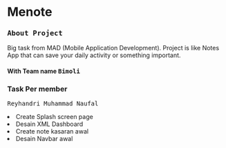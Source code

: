 <h1>Menote</h1>
<h3><kbd><strong>About Project</kbd></strong><br></kbd></h3>
Big task from MAD (Mobile Application Development). Project is like Notes App that can save your daily activity or something important.

<!--<kbd><strong>![WhatsApp Image 2023-12-09 at 17 20 30_0efdb5ef](https://github.com/Rizqdwan/Menote/assets/79435880/fa22ed54-d312-41c7-a475-c9f3a168f9c5)</strong></kbd> -->


<h4>With Team name <kbd>Bimoli</kbd></h4>


### Task Per member

<kbd>Reyhandri Muhammad Naufal</kbd>
<li>Create Splash screen page</li>
<li>Desain XML Dashboard </li>
<li>Create note kasaran awal</li>
<li>Desain Navbar awal </li>

